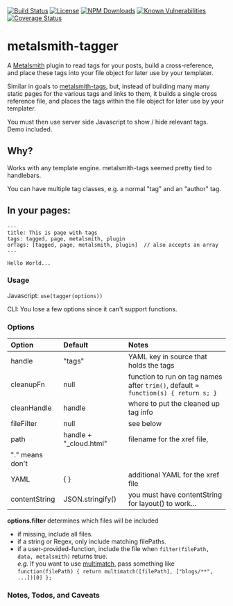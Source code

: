 [![Build Status](https://secure.travis-ci.org/MorganConrad/metalsmith-tagger.png)](http://travis-ci.org/MorganConrad/metalsmith-tagger)
[![License](http://img.shields.io/badge/license-MIT-A31F34.svg)](https://github.com/MorganConrad/metalsmith-tagger)
[![NPM Downloads](http://img.shields.io/npm/dm/metalsmith-tagger.svg)](https://www.npmjs.org/package/metalsmith-tagger)
[![Known Vulnerabilities](https://snyk.io/test/github/morganconrad/metalsmith-tagger/badge.svg)](https://snyk.io/test/github/morganconrad/metalsmith-tagger)
[![Coverage Status](https://coveralls.io/repos/github/MorganConrad/metalsmith-tagger/badge.svg)](https://coveralls.io/github/MorganConrad/metalsmith-tagger)
# metalsmith-tagger
A [Metalsmith](http://www.metalsmith.io/) plugin to read tags for your posts, build a cross-reference,
and place these tags into your file object for later use by your templater.

Similar in goals to [metalsmith-tags](https://www.npmjs.com/package/metalsmith-tags), but,
instead of building many many static pages for the various tags and links to them, it builds
a single cross reference file, and places the tags within the file object for later use by your templater.

You must then use server side Javascript to show / hide relevant tags.  Demo included.

## Why?

Works with any template engine.  metalsmith-tags seemed pretty tied to handlebars.

You can have multiple tag classes, e.g. a normal "tag" and an "author" tag.

## In your pages:

```
---
title: This is page with tags
tags: tagged, page, metalsmith, plugin
orTags: [tagged, page, metalsmith, plugin]  // also accepts an array
---

Hello World...
```

### Usage

Javascript:  `use(tagger(options))`

CLI: You lose a few options since it can't support functions.

### Options

|Option | Default | Notes |
|:------|:--------|:------|
|handle       | "tags"           | YAML key in source that holds the tags |
|cleanupFn    | null             | function to run on tag names after `trim()`, default = `function(s) { return s; }` |
|cleanHandle  | handle           | where to put the cleaned up tag info |
|fileFilter   | null             | see below |
|path         | handle + "_cloud.html" | filename for the xref file,
"." means don't |
|YAML         | { }              | additional YAML for the xref file |
|contentString| JSON.stringify() | you must have contentString for layout() to work... |


**options.filter** determines which files will be included
 - if missing, include all files.
 - if a string or Regex, only include matching filePaths.
 - if a user-provided-function, include the file when `filter(filePath, data, metalsmith)` returns true.  
 _e.g._ If you want to use [multimatch](https://www.npmjs.com/package/multimatch), pass something like `function(filePath) { return multimatch([filePath], ["blogs/**", ...])[0] };`


### Notes, Todos, and Caveats
